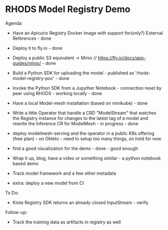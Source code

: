 # RHODS Model Registry Demo

Agenda:

- Have an Apicurio Registry Docker image with support for(only?) External References - done
- Deploy it to fly.io - done
- Deploy a public S3 equivalent -> Minio // https://fly.io/docs/app-guides/minio/ - done
- Build a Python SDK for uploading the model - published as 'rhods-model-registry-poc' - done
- Invoke the Python SDK from a Jupyther Notebook - connection reset by peer using RHODS - working locally - done
- Have a local Model-mesh installation (based on minikube) - done
- Write a little Operator that handle a CRD "ModelStream" that watches the Registry instance for changes to the latest tag of a model and rewrite the Inference CR for ModelMesh - in progress - done
- deploy modelmesh-serving and the operator in a public K8s offering (free plan) - on Okteto - need to setup too many things, on hold for now
- find a good visualization for the demo - done - good enough
- Wrap it up, blog, have a video or something similar - a python notebook based demo
- Track model framework and a few other metadata

- extra: deploy a new model from CI


To Do:
- Kiota Registry SDK returns an already closed InputStream - verify



Follow-up:
- Track the training data as artifacts in registry as well
